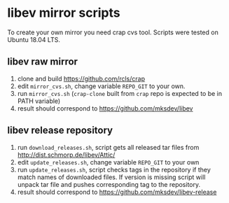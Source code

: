 # libev mirror scripts

To create your own mirror you need crap cvs tool. Scripts were tested on Ubuntu 18.04 LTS.

## libev raw mirror

1. clone and build https://github.com/rcls/crap
2. edit `mirror_cvs.sh`, change variable `REPO_GIT` to your own.
3. run `mirror_cvs.sh` (`crap-clone` built from `crap` repo is expected to be in PATH variable)
4. result should correspond to https://github.com/mksdev/libev

## libev release repository

1. run `download_releases.sh`, script gets all released tar files from http://dist.schmorp.de/libev/Attic/
2. edit `update_releases.sh`, change variable `REPO_GIT` to your own
3. run `update_releases.sh`, script checks tags in the repository if they match names of downloaded files. If version is missing script will unpack tar file and pushes corresponding tag to the repository.
4. result should correspond to https://github.com/mksdev/libev-release